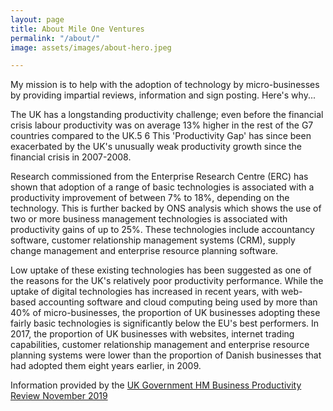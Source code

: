 ```yaml
---
layout: page
title: About Mile One Ventures
permalink: "/about/"
image: assets/images/about-hero.jpeg

---
```


My mission is to help with the adoption of technology by micro-businesses by providing impartial reviews, information and sign posting. Here's why...

The UK has a longstanding productivity challenge; even before the financial crisis labour productivity was on average 13% higher in the rest of the G7 countries compared to the UK.5 6 This 'Productivity Gap' has since been exacerbated by the UK's unusually weak productivity growth since the financial crisis in 2007-2008.

Research commissioned from the Enterprise Research Centre (ERC) has shown that adoption of a range of basic technologies is associated with a productivity improvement of between 7% to 18%, depending on the technology. This is further backed by ONS analysis which shows the use of two or more business management technologies is associated with productivity gains of up to 25%. These technologies include accountancy software, customer relationship management systems (CRM), supply change management and enterprise resource planning software.

Low uptake of these existing technologies has been suggested as one of the reasons for the UK's relatively poor productivity performance. While the uptake of digital technologies has increased in recent years, with web-based accounting software and cloud computing being used by more than 40% of micro-businesses, the proportion of UK businesses adopting these fairly basic technologies is significantly below the EU's best performers. In 2017, the proportion of UK businesses with websites, internet trading capabilities, customer relationship management and enterprise resource planning systems were lower than the proportion of Danish businesses that had adopted them eight years earlier, in 2009.

Information provided by the [UK Government HM Business Productivity Review November 2019](https://assets.publishing.service.gov.uk/government/uploads/system/uploads/attachment_data/file/844506/business-productivity-review.pdf)





